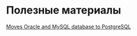 # Полезные материалы

[Moves Oracle and MySQL database to PostgreSQL](https://ora2pg.darold.net/index.html)